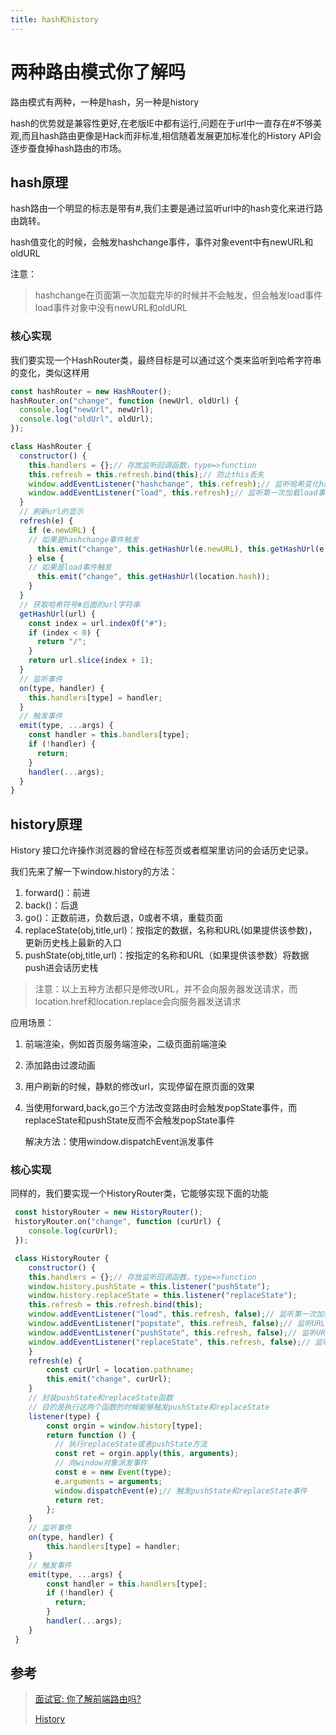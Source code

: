 ```yaml
---
title: hash和history
---
```


# 两种路由模式你了解吗

路由模式有两种，一种是hash，另一种是history

hash的优势就是兼容性更好,在老版IE中都有运行,问题在于url中一直存在#不够美观,而且hash路由更像是Hack而非标准,相信随着发展更加标准化的History API会逐步蚕食掉hash路由的市场。

## hash原理
hash路由一个明显的标志是带有#,我们主要是通过监听url中的hash变化来进行路由跳转。

hash值变化的时候，会触发hashchange事件，事件对象event中有newURL和oldURL

注意：

> hashchange在页面第一次加载完毕的时候并不会触发，但会触发load事件
> load事件对象中没有newURL和oldURL

### 核心实现
我们要实现一个HashRouter类，最终目标是可以通过这个类来监听到哈希字符串的变化，类似这样用
```js
const hashRouter = new HashRouter();
hashRouter.on("change", function (newUrl, oldUrl) {
  console.log("newUrl", newUrl);
  console.log("oldUrl", oldUrl);
});
```

```js
class HashRouter {
  constructor() {
    this.handlers = {};// 存放监听回调函数，type=>function
    this.refresh = this.refresh.bind(this);// 防止this丢失
    window.addEventListener("hashchange", this.refresh);// 监听哈希变化hashchange事件
    window.addEventListener("load", this.refresh);// 监听第一次加载load事件
  }
  // 刷新url的显示
  refresh(e) {
    if (e.newURL) {
    // 如果是hashchange事件触发
      this.emit("change", this.getHashUrl(e.newURL), this.getHashUrl(e.oldURL));
    } else {
    // 如果是load事件触发
      this.emit("change", this.getHashUrl(location.hash));
    }
  }
  // 获取哈希符号#后面的url字符串
  getHashUrl(url) {
    const index = url.indexOf("#");
    if (index < 0) {
      return "/";
    }
    return url.slice(index + 1);
  }
  // 监听事件
  on(type, handler) {
    this.handlers[type] = handler;
  }
  // 触发事件
  emit(type, ...args) {
    const handler = this.handlers[type];
    if (!handler) {
      return;
    }
    handler(...args);
  }
}
```


## history原理
History 接口允许操作浏览器的曾经在标签页或者框架里访问的会话历史记录。

我们先来了解一下window.history的方法：

1. forward()：前进
2. back()：后退
3. go()：正数前进，负数后退，0或者不填，重载页面
4. replaceState(obj,title,url)：按指定的数据，名称和URL(如果提供该参数)，更新历史栈上最新的入口
5. pushState(obj,title,url)：按指定的名称和URL（如果提供该参数）将数据push进会话历史栈

>  注意：以上五种方法都只是修改URL，并不会向服务器发送请求，而location.href和location.replace会向服务器发送请求

应用场景：

1.  前端渲染，例如首页服务端渲染，二级页面前端渲染

2. 添加路由过渡动画

3. 用户刷新的时候，静默的修改url，实现停留在原页面的效果

4. 当使用forward,back,go三个方法改变路由时会触发popState事件，而replaceState和pushState反而不会触发popState事件

   解决方法：使用window.dispatchEvent派发事件

### 核心实现
同样的，我们要实现一个HistoryRouter类，它能够实现下面的功能
```js
 const historyRouter = new HistoryRouter();
 historyRouter.on("change", function (curUrl) {
    console.log(curUrl);
 });
```

```js
 class HistoryRouter {
    constructor() {
    this.handlers = {};// 存放监听回调函数，type=>function
    window.history.pushState = this.listener("pushState");
    window.history.replaceState = this.listener("replaceState");
    this.refresh = this.refresh.bind(this);
    window.addEventListener("load", this.refresh, false);// 监听第一次加载load事件
    window.addEventListener("popstate", this.refresh, false);// 监听URL变化popstate事件
    window.addEventListener("pushState", this.refresh, false);// 监听URL变化pushState事件
    window.addEventListener("replaceState", this.refresh, false);// 监听URL变化replaceState事件
    }
    refresh(e) {
        const curUrl = location.pathname;
        this.emit("change", curUrl);
    }
    // 封装pushState和replaceState函数
    // 目的是执行这两个函数的时候能够触发pushState和replaceState
    listener(type) {
        const orgin = window.history[type];
        return function () {
          // 执行replaceState或者pushState方法
          const ret = orgin.apply(this, arguments);
          // 向window对象派发事件
          const e = new Event(type);
          e.arguments = arguments;
          window.dispatchEvent(e);// 触发pushState和replaceState事件
          return ret;
        };
    }
    // 监听事件
    on(type, handler) {
    	this.handlers[type] = handler;
    }
    // 触发事件
    emit(type, ...args) {
        const handler = this.handlers[type];
        if (!handler) {
          return;
        }
        handler(...args);
    }
 }
```


## 参考
> [面试官: 你了解前端路由吗?](https://juejin.cn/post/6844903589123457031#heading-0)
>
> [History](https://developer.mozilla.org/zh-CN/docs/Web/API/History)